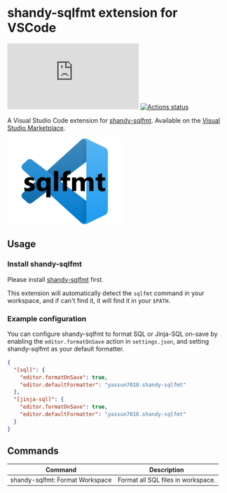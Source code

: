 # shandy-sqlfmt extension for VSCode

[![GitHub license](https://badgen.net/github/license/Naereen/Strapdown.js?style=flat-square)](https://github.com/Naereen/StrapDown.js/blob/master/LICENSE)
[![Actions status](https://github.com/yassun7010/vscode-shandy-sqlfmt/workflows/CI/badge.svg)](https://github.com/yassun7010/vscode-shandy-sqlfmt/actions)

A Visual Studio Code extension for [shandy-sqlfmt](https://github.com/tconbeer/sqlfmt). Available on the [Visual Studio Marketplace](https://marketplace.visualstudio.com/items?itemName=yassun7010.vscode-shandy-sqlfmt).

![icon](images/icon.png)

## Usage

### Install shandy-sqlfmt

Please install [shandy-sqlfmt](https://github.com/tconbeer/sqlfm) first.

This extension will automatically detect the `sqlfmt` command in your workspace, and if can't find it, it will find it in your `$PATH`.

### Example configuration

You can configure shandy-sqlfmt to format SQL or Jinja-SQL on-save by enabling the `editor.formatOnSave` action in `settings.json`, and setting shandy-sqlfmt as your default formatter.

```json
{
  "[sql]": {
    "editor.formatOnSave": true,
    "editor.defaultFormatter": "yassun7010.shandy-sqlfmt"
  },
  "[jinja-sql]": {
    "editor.formatOnSave": true,
    "editor.defaultFormatter": "yassun7010.shandy-sqlfmt"
  }
}
```

## Commands

| Command                         | Description                        |
| ------------------------------- | ---------------------------------- |
| shandy-sqlfmt: Format Workspace | Format all SQL files in workspace. |

